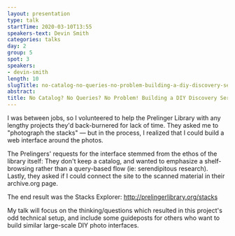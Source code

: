 ```yaml
---
layout: presentation
type: talk
startTime: 2020-03-10T13:55
speakers-text: Devin Smith
categories: talks
day: 2
group: 5
spot: 3
speakers:
- devin-smith
length: 10
slugTitle: no-catalog-no-queries-no-problem-building-a-diy-discovery-service-for-the-prelinger-library-
abstract:
title: No Catalog? No Queries? No Problem! Building a DIY Discovery Service for the Prelinger Library.
---
```

I was between jobs, so I volunteered to help the Prelinger Library with any lengthy projects they'd back-burnered for lack of time. They asked me to "photograph the stacks" — but in the process, I realized that I could build a web interface around the photos.

The Prelingers' requests for the interface stemmed from the ethos of the library itself: They don't keep a catalog, and wanted to emphasize a shelf-browsing rather than a query-based flow (ie: serendipitous research). Lastly, they asked if I could connect the site to the scanned material in their archive.org page.

The end result was the Stacks Explorer: http://prelingerlibrary.org/stacks

My talk will focus on the thinking/questions which resulted in this project's odd technical setup, and include some guideposts for others who want to build similar large-scale DIY photo interfaces.
